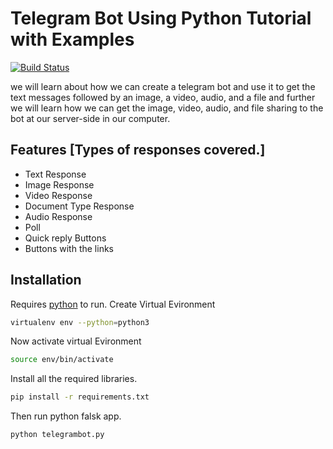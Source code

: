 # Telegram Bot Using Python Tutorial with Examples

[![Build Status](https://travis-ci.org/joemccann/dillinger.svg?branch=master)](https://travis-ci.org/joemccann/dillinger)

we will learn about how we can create a telegram bot and use it to get the text messages followed by an image, a video, audio, and a file and further we will learn how we can get the image, video, audio, and file sharing to the bot at our server-side in our computer.


## Features [Types of responses covered.]

- Text Response
- Image Response
- Video Response
- Document Type Response
- Audio Response
- Poll
- Quick reply Buttons
- Buttons with the links

## Installation

Requires [python](https://www.python.org/) to run.
Create Virtual Evironment

```sh
virtualenv env --python=python3
```
Now activate virtual Evironment
```sh
source env/bin/activate
```
Install all the required libraries.

```sh
pip install -r requirements.txt
```
Then run python falsk app.
```sh
python telegrambot.py
```
